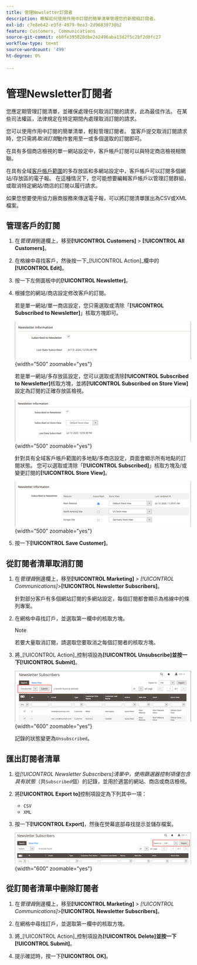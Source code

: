 ```yaml
---
title: 管理Newsletter訂閱者
description: 瞭解如何使用作用中訂閱的簡單清單管理您的新聞稿訂閱者。
exl-id: c7e8e642-e3fd-4979-9ea3-2d96839730b2
feature: Customers, Communications
source-git-commit: eb0fe395020dbe2e2496aba13d2f5c2bf2d0fc27
workflow-type: tm+mt
source-wordcount: '499'
ht-degree: 0%

---
```


# 管理Newsletter訂閱者

您應定期管理訂閱清單，並確保處理任何取消訂閱的請求，此為最佳作法。 在某些司法權區，法律規定在特定期間內處理取消訂閱的請求。

您可以使用作用中訂閱的簡單清單，輕鬆管理訂閱者。 當客戶提交取消訂閱請求時，您只需將&#x200B;_取消訂閱_&#x200B;動作套用至一或多個選取的訂閱即可。

在具有多個商店檢視的單一網站設定中，客戶帳戶訂閱可以與特定商店檢視相關聯。

在具有全域[客戶帳戶範圍](../customers/customer-account-scope.md)的多存放區和多網站設定中，客戶帳戶可以訂閱多個網站/存放區的電子報。 在這種情況下，您可能想要編輯客戶帳戶以管理訂閱群組，或取消特定網站/商店的訂閱以履行請求。

如果您想要使用協力廠商服務來傳送電子報，可以將訂閱清單匯出為CSV或XML檔案。

## 管理客戶的訂閱

1. 在&#x200B;_管理員_&#x200B;側邊欄上，移至&#x200B;**[!UICONTROL Customers]** > **[!UICONTROL All Customers]**。

1. 在格線中尋找客戶，然後按一下&#x200B;_[!UICONTROL Action]_欄中的&#x200B;**[!UICONTROL Edit]**。

1. 按一下左側面板中的&#x200B;**[!UICONTROL Newsletter]**。

1. 根據您的網站/商店設定修改客戶的訂閱。

   若是單一網站/單一商店設定，您只需選取或清除「**[!UICONTROL Subscribed to Newsletter]**」核取方塊即可。

   ![單一商店客戶電子報訂閱核取方塊](./assets/newsletter-customer-single-store.png){width="500" zoomable="yes"}

   若是單一網站/多存放區設定，您可以選取或清除&#x200B;**[!UICONTROL Subscribed to Newsletter]**&#x200B;核取方塊，並將&#x200B;**[!UICONTROL Subscribed on Store View]**&#x200B;設定為訂閱的正確存放區檢視。

   ![多商店客戶電子報訂閱核取方塊和商店檢視選擇器](./assets/newsletter-customer-multi-store.png){width="500" zoomable="yes"}

   針對具有全域客戶帳戶範圍的多地點/多商店設定，頁面會顯示所有地點的訂閱狀態。 您可以選取或清除「**[!UICONTROL Subscribed]**」核取方塊及/或變更訂閱的&#x200B;**[!UICONTROL Store View]**。

   ![多網站客戶電子報訂閱核取方塊和商店檢視選取器](./assets/newsletter-customer-multi-site.png){width="500" zoomable="yes"}

1. 按一下&#x200B;**[!UICONTROL Save Customer]**。

## 從訂閱者清單取消訂閱

1. 在&#x200B;_管理員_&#x200B;側邊欄上，移至&#x200B;**[!UICONTROL Marketing]** > _[!UICONTROL Communications]_>**[!UICONTROL Newsletter Subscribers]**。

   針對部分客戶有多個網站訂閱的多網站設定，每個訂閱都會顯示為格線中的條列專案。

1. 在網格中尋找訂戶，並選取第一欄中的核取方塊。

   >[!NOTE]
   >
   >若要大量取消訂閱，請選取您要取消之每個訂閱者的核取方塊。

1. 將&#x200B;_[!UICONTROL Action]_控制項設為&#x200B;**[!UICONTROL Unsubscribe]**並按一下&#x200B;**[!UICONTROL Submit]**。

   ![取消訂閱電子報](./assets/newsletter-unsubscribe.png){width="600" zoomable="yes"}

   記錄的狀態變更為`Unsubscribed`。

## 匯出訂閱者清單

1. 從&#x200B;_[!UICONTROL Newsletter Subscribers]_清單中，使用篩選器控制項僅包含具有_&#x200B;狀態&#x200B;_（共`Subscribed`個）的記錄，並用於適當的網站、商店或商店檢視。

1. 將&#x200B;**[!UICONTROL Export to]**&#x200B;控制項設定為下列其中一項：

   - `CSV`
   - `XML`

1. 按一下&#x200B;**[!UICONTROL Export]**，然後在熒幕底部尋找提示並儲存檔案。

   ![匯出Newsletter訂閱者](./assets/newsletter-subscribers-export.png){width="600" zoomable="yes"}

## 從訂閱者清單中刪除訂閱者

1. 在&#x200B;_管理員_&#x200B;側邊欄上，移至&#x200B;**[!UICONTROL Marketing]** > _[!UICONTROL Communications]_>**[!UICONTROL Newsletter Subscribers]**。

1. 在網格中尋找訂戶，並選取第一欄中的核取方塊。

1. 將&#x200B;_[!UICONTROL Action]_控制項設為&#x200B;**[!UICONTROL Delete]**並按一下&#x200B;**[!UICONTROL Submit]**。

1. 提示確認時，按一下&#x200B;**[!UICONTROL OK]**。
